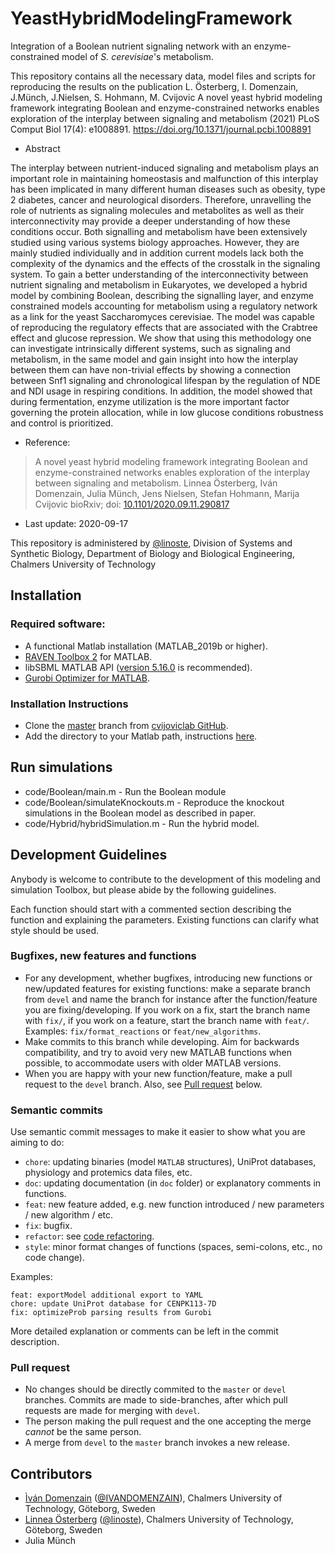 # YeastHybridModelingFramework

Integration of a Boolean nutrient signaling network with an enzyme-constrained model of *S. cerevisiae*'s metabolism.

This repository contains all the necessary data, model files and scripts for reproducing the results on the publication L. Österberg, I. Domenzain, J.Münch, J.Nielsen, S. Hohmann, M. Cvijovic A novel yeast hybrid modeling framework integrating Boolean and enzyme-constrained networks enables exploration of the interplay between signaling and metabolism (2021) PLoS Comput Biol 17(4): e1008891. https://doi.org/10.1371/journal.pcbi.1008891

- Abstract

The interplay between nutrient-induced signaling and metabolism plays an important role in maintaining homeostasis and malfunction of this interplay has been implicated in many different human diseases such as obesity, type 2 diabetes, cancer and neurological disorders. Therefore, unravelling the role of nutrients as signaling molecules and metabolites as well as their interconnectivity may provide a deeper understanding of how these conditions occur. Both signalling and metabolism have been extensively studied using various systems biology approaches. However, they are mainly studied individually and in addition current models lack both the complexity of the dynamics and the effects of the crosstalk in the signaling system. To gain a better understanding of the interconnectivity between nutrient signaling and metabolism in Eukaryotes, we developed a hybrid model by combining Boolean, describing the signalling layer, and enzyme constrained models  accounting for metabolism using a regulatory network as a link for the yeast Saccharomyces cerevisiae. The model was capable of reproducing the regulatory effects that are associated with the Crabtree effect and glucose repression. We show that using this methodology one can investigate intrinsically different systems, such as signaling and metabolism, in the same model and gain insight into how the interplay between them can have non-trivial effects by showing a connection between Snf1 signaling and chronological lifespan by the regulation of NDE and NDI usage in respiring conditions. In addition, the model showed that during fermentation, enzyme utilization is the more important factor governing the protein allocation, while in low glucose conditions robustness and control is prioritized. 

- Reference:  
>A novel yeast hybrid modeling framework integrating Boolean and enzyme-constrained networks enables exploration of the interplay between signaling and metabolism.
Linnea Österberg, Iván Domenzain, Julia Münch, Jens Nielsen, Stefan Hohmann, Marija Cvijovic
bioRxiv; doi: [10.1101/2020.09.11.290817](https://doi.org/10.1101/2020.09.11.290817)

- Last update: 2020-09-17

This repository is administered by [@linoste](https://github.com/linoste), Division of Systems and Synthetic Biology, Department of Biology and Biological Engineering, Chalmers University of Technology

## Installation

### Required software:
* A functional Matlab installation (MATLAB_2019b or higher).
* [RAVEN Toolbox 2](https://github.com/SysBioChalmers/RAVEN) for MATLAB.
* libSBML MATLAB API ([version 5.16.0](https://sourceforge.net/projects/sbml/files/libsbml/5.13.0/stable/MATLAB%20interface/)  is recommended).
* [Gurobi Optimizer for MATLAB](http://www.gurobi.com/registration/download-reg).

### Installation Instructions
* Clone the [master](https://github.com/cvijoviclab/YeastHybridModelingFramework) branch from [cvijoviclab GitHub](https://github.com/cvijoviclab).
* Add the directory to your Matlab path, instructions [here](https://se.mathworks.com/help/matlab/ref/addpath.html?requestedDomain=www.mathworks.com).

## Run simulations
* code/Boolean/main.m - Run the Boolean module
* code/Boolean/simulateKnockouts.m - Reproduce the knockout simulations in the Boolean model as described in paper.
* code/Hybrid/hybridSimulation.m - Run the hybrid model. 

## Development Guidelines

Anybody is welcome to contribute to the development of this modeling and simulation Toolbox, but please abide by the following guidelines.

Each function should start with a commented section describing the function and explaining the parameters. Existing functions can clarify what style should be used.
### Bugfixes, new features and functions
* For any development, whether bugfixes, introducing new functions or new/updated features for existing functions: make a separate branch from `devel` and name the branch for instance after the function/feature you are fixing/developing. If you work on a fix, start the branch name with `fix/`, if you work on a feature, start the branch name with `feat/`. Examples: `fix/format_reactions` or `feat/new_algorithms`.
* Make commits to this branch while developing. Aim for backwards compatibility, and try to avoid very new MATLAB functions when possible, to accommodate users with older MATLAB versions.
* When you are happy with your new function/feature, make a pull request to the `devel` branch. Also, see [Pull request](#pull-request) below.

### Semantic commits
Use semantic commit messages to make it easier to show what you are aiming to do:
* `chore`: updating binaries (model `MATLAB` structures), UniProt databases, physiology and protemics data files, etc.
* `doc`: updating documentation (in `doc` folder) or explanatory comments in functions.
* `feat`: new feature added, e.g. new function introduced / new parameters / new algorithm / etc.
* `fix`: bugfix.
* `refactor`: see [code refactoring](https://en.wikipedia.org/wiki/Code_refactoring).
* `style`: minor format changes of functions (spaces, semi-colons, etc., no code change).

Examples:
```
feat: exportModel additional export to YAML
chore: update UniProt database for CENPK113-7D
fix: optimizeProb parsing results from Gurobi
```
More detailed explanation or comments can be left in the commit description.

### Pull request
* No changes should be directly commited to the `master` or `devel` branches. Commits are made to side-branches, after which pull requests are made for merging with `devel`.
* The person making the pull request and the one accepting the merge _cannot_ be the same person.
* A merge from `devel` to the `master` branch invokes a new release.

## Contributors
* [Ìván Domenzain](https://www.chalmers.se/en/staff/Pages/ivand.aspx) ([@IVANDOMENZAIN](https://github.com/IVANDOMENZAIN)), Chalmers University of Technology, Göteborg, Sweden
* [Linnea Österberg](https://www.chalmers.se/en/search/Pages/default.aspx?q=linnea+%c3%b6sterberg) ([@linoste](https://github.com/linoste)), Chalmers University of Technology, Göteborg, Sweden
* Julia Münch
